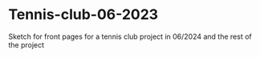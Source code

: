 # Tennis-club-06-2023
Sketch for front pages for a tennis club project in 06/2024 and the rest of the project
